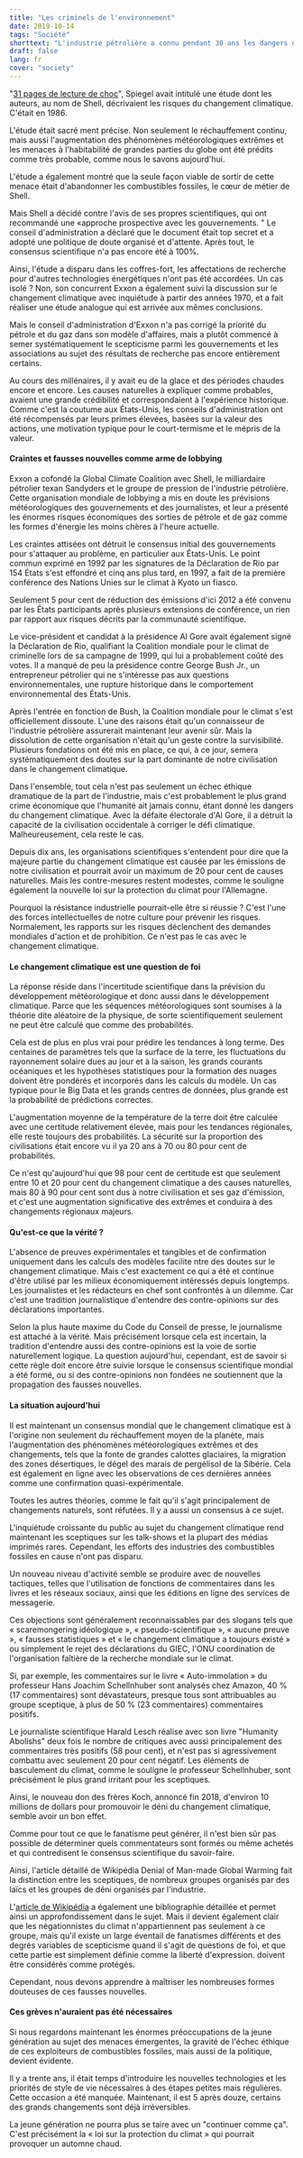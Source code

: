 ```yaml
---
title: "Les criminels de l'environnement"
date: 2019-10-14
tags: "Société"
shorttext: "L'industrie pétrolière a connu pendant 30 ans les dangers des combustibles fossiles et a décidé de continuer comme ça!"
draft: false
lang: fr
cover: "society"
---
```


"[31 pages de lecture de choc](https://www.spiegel.de/spiegel/wie-shell-sein-wissen-ueber-den-klimawandel-geheim-hielt-a-1202889.html "Wie ein Ölkonzern sein Wissen über den Klimawandel geheim hielt")", Spiegel avait intitulé une étude dont les auteurs, au nom de Shell, décrivaient les risques du changement climatique. C'était en 1986.

L'étude était sacré ment précise. Non seulement le réchauffement continu, mais aussi l'augmentation des phénomènes météorologiques extrêmes et les menaces à l'habitabilité de grandes parties du globe ont été prédits comme très probable, comme nous le savons aujourd'hui.

L'étude a également montré que la seule façon viable de sortir de cette menace était d'abandonner les combustibles fossiles, le cœur de métier de Shell.

Mais Shell a décidé contre l'avis de ses propres scientifiques, qui ont recommandé une «approche prospective avec les gouvernements. " Le conseil d'administration a déclaré que le document était top secret et a adopté une politique de doute organisé et d'attente. Après tout, le consensus scientifique n'a pas encore été à 100%.

Ainsi, l'étude a disparu dans les coffres-fort, les affectations de recherche pour d'autres technologies énergétiques n'ont pas été accordées. Un cas isolé ? Non, son concurrent Exxon a également suivi la discussion sur le changement climatique avec inquiétude à partir des années 1970, et a fait réaliser une étude analogue qui est arrivée aux mêmes conclusions.

Mais le conseil d'administration d'Exxon n'a pas corrigé la priorité du pétrole et du gaz dans son modèle d'affaires, mais a plutôt commencé à semer systématiquement le scepticisme parmi les gouvernements et les associations au sujet des résultats de recherche pas encore entièrement certains.

Au cours des millénaires, il y avait eu de la glace et des périodes chaudes encore et encore. Les causes naturelles à expliquer comme probables, avaient une grande crédibilité et correspondaient à l'expérience historique. Comme c'est la coutume aux États-Unis, les conseils d'administration ont été récompensés par leurs primes élevées, basées sur la valeur des actions, une motivation typique pour le court-termisme et le mépris de la valeur.

#### Craintes et fausses nouvelles comme arme de lobbying

Exxon a cofondé la Global Climate Coalition avec Shell, le milliardaire pétrolier texan Sandyders et le groupe de pression de l'industrie pétrolière. Cette organisation mondiale de lobbying a mis en doute les prévisions météorologiques des gouvernements et des journalistes, et leur a présenté les énormes risques économiques des sorties de pétrole et de gaz comme les formes d'énergie les moins chères à l'heure actuelle.

Les craintes attisées ont détruit le consensus initial des gouvernements pour s'attaquer au problème, en particulier aux États-Unis. Le point commun exprimé en 1992 par les signatures de la Déclaration de Rio par 154 États s'est effondré et cinq ans plus tard, en 1997, a fait de la première conférence des Nations Unies sur le climat à Kyoto un fiasco.

Seulement 5 pour cent de réduction des émissions d'ici 2012 a été convenu par les États participants après plusieurs extensions de conférence, un rien par rapport aux risques décrits par la communauté scientifique.

Le vice-président et candidat à la présidence Al Gore avait également signé la Déclaration de Rio, qualifiant la Coalition mondiale pour le climat de criminelle lors de sa campagne de 1999, qui lui a probablement coûté des votes. Il a manqué de peu la présidence contre George Bush Jr., un entrepreneur pétrolier qui ne s'intéresse pas aux questions environnementales, une rupture historique dans le comportement environnemental des États-Unis.

Après l'entrée en fonction de Bush, la Coalition mondiale pour le climat s'est officiellement dissoute. L'une des raisons était qu'un connaisseur de l'industrie pétrolière assurerait maintenant leur avenir sûr. Mais la dissolution de cette organisation n'était qu'un geste contre la survisibilité. Plusieurs fondations ont été mis en place, ce qui, à ce jour, semera systématiquement des doutes sur la part dominante de notre civilisation dans le changement climatique.

Dans l'ensemble, tout cela n'est pas seulement un échec éthique dramatique de la part de l'industrie, mais c'est probablement le plus grand crime économique que l'humanité ait jamais connu, étant donné les dangers du changement climatique. Avec la défaite électorale d'Al Gore, il a détruit la capacité de la civilisation occidentale à corriger le défi climatique. Malheureusement, cela reste le cas.

Depuis dix ans, les organisations scientifiques s'entendent pour dire que la majeure partie du changement climatique est causée par les émissions de notre civilisation et pourrait avoir un maximum de 20 pour cent de causes naturelles. Mais les contre-mesures restent modestes, comme le souligne également la nouvelle loi sur la protection du climat pour l'Allemagne.

Pourquoi la résistance industrielle pourrait-elle être si réussie ? C'est l'une des forces intellectuelles de notre culture pour prévenir les risques. Normalement, les rapports sur les risques déclenchent des demandes mondiales d'action et de prohibition. Ce n'est pas le cas avec le changement climatique.

#### Le changement climatique est une question de foi

La réponse réside dans l'incertitude scientifique dans la prévision du développement météorologique et donc aussi dans le développement climatique. Parce que les séquences météorologiques sont soumises à la théorie dite aléatoire de la physique, de sorte scientifiquement seulement ne peut être calculé que comme des probabilités.

Cela est de plus en plus vrai pour prédire les tendances à long terme. Des centaines de paramètres tels que la surface de la terre, les fluctuations du rayonnement solaire dues au jour et à la saison, les grands courants océaniques et les hypothèses statistiques pour la formation des nuages doivent être pondérés et incorporés dans les calculs du modèle. Un cas typique pour le Big Data et les grands centres de données, plus grande est la probabilité de prédictions correctes.

L'augmentation moyenne de la température de la terre doit être calculée avec une certitude relativement élevée, mais pour les tendances régionales, elle reste toujours des probabilités. La sécurité sur la proportion des civilisations était encore vu il ya 20 ans à 70 ou 80 pour cent de probabilités.

Ce n'est qu'aujourd'hui que 98 pour cent de certitude est que seulement entre 10 et 20 pour cent du changement climatique a des causes naturelles, mais 80 à 90 pour cent sont dus à notre civilisation et ses gaz d'émission, et c'est une augmentation significative des extrêmes et conduira à des changements régionaux majeurs.

#### Qu'est-ce que la vérité ?

L'absence de preuves expérimentales et tangibles et de confirmation uniquement dans les calculs des modèles facilite ntre des doutes sur le changement climatique. Mais c'est exactement ce qui a été et continue d'être utilisé par les milieux économiquement intéressés depuis longtemps. Les journalistes et les rédacteurs en chef sont confrontés à un dilemme. Car c'est une tradition journalistique d'entendre des contre-opinions sur des déclarations importantes.

Selon la plus haute maxime du Code du Conseil de presse, le journalisme est attaché à la vérité. Mais précisément lorsque cela est incertain, la tradition d'entendre aussi des contre-opinions est la voie de sortie naturellement logique. La question aujourd'hui, cependant, est de savoir si cette règle doit encore être suivie lorsque le consensus scientifique mondial a été formé, ou si des contre-opinions non fondées ne soutiennent que la propagation des fausses nouvelles.

#### La situation aujourd'hui

Il est maintenant un consensus mondial que le changement climatique est à l'origine non seulement du réchauffement moyen de la planète, mais l'augmentation des phénomènes météorologiques extrêmes et des changements, tels que la fonte de grandes calottes glaciaires, la migration des zones désertiques, le dégel des marais de pergélisol de la Sibérie. Cela est également en ligne avec les observations de ces dernières années comme une confirmation quasi-expérimentale.

Toutes les autres théories, comme le fait qu'il s'agit principalement de changements naturels, sont réfutées. Il y a aussi un consensus à ce sujet.

L'inquiétude croissante du public au sujet du changement climatique rend maintenant les sceptiques sur les talk-shows et la plupart des médias imprimés rares. Cependant, les efforts des industries des combustibles fossiles en cause n'ont pas disparu.

Un nouveau niveau d'activité semble se produire avec de nouvelles tactiques, telles que l'utilisation de fonctions de commentaires dans les livres et les réseaux sociaux, ainsi que les éditions en ligne des services de messagerie.

Ces objections sont généralement reconnaissables par des slogans tels que « scaremongering idéologique », « pseudo-scientifique », « aucune preuve », « fausses statistiques » et « le changement climatique a toujours existé » ou simplement le rejet des déclarations du GIEC, l'ONU coordination de l'organisation faîtière de la recherche mondiale sur le climat.

Si, par exemple, les commentaires sur le livre « Auto-immolation » du professeur Hans Joachim Schellnhuber sont analysés chez Amazon, 40 % (17 commentaires) sont dévastateurs, presque tous sont attribuables au groupe sceptique, à plus de 50 % (23 commentaires) commentaires positifs.

Le journaliste scientifique Harald Lesch réalise avec son livre "Humanity Abolishs" deux fois le nombre de critiques avec aussi principalement des commentaires très positifs (58 pour cent), et n'est pas si agressivement combattu avec seulement 20 pour cent négatif. Les éléments de basculement du climat, comme le souligne le professeur Schellnhuber, sont précisément le plus grand irritant pour les sceptiques.

Ainsi, le nouveau don des frères Koch, annoncé fin 2018, d'environ 10 millions de dollars pour promouvoir le déni du changement climatique, semble avoir un bon effet.

Comme pour tout ce que le fanatisme peut générer, il n'est bien sûr pas possible de déterminer quels commentateurs sont formés ou même achetés et qui contredisent le consensus scientifique du savoir-faire.

Ainsi, l'article détaillé de Wikipédia Denial of Man-made Global Warming fait la distinction entre les sceptiques, de nombreux groupes organisés par des laïcs et les groupes de déni organisés par l'industrie.

L'[article de Wikipédia](https://fr.wikipedia.org/wiki/D%C3%A9ni_du_r%C3%A9chauffement_climatique "Déni du réchauffement climatique") a également une bibliographie détaillée et permet ainsi un approfondissement dans le sujet. Mais il devient également clair que les négationnistes du climat n'appartiennent pas seulement à ce groupe, mais qu'il existe un large éventail de fanatismes différents et des degrés variables de scepticisme quand il s'agit de questions de foi, et que cette partie est simplement définie comme la liberté d'expression. doivent être considérés comme protégés.

Cependant, nous devons apprendre à maîtriser les nombreuses formes douteuses de ces fausses nouvelles.

#### Ces grèves n'auraient pas été nécessaires

Si nous regardons maintenant les énormes préoccupations de la jeune génération au sujet des menaces émergentes, la gravité de l'échec éthique de ces exploiteurs de combustibles fossiles, mais aussi de la politique, devient évidente.

Il y a trente ans, il était temps d'introduire les nouvelles technologies et les priorités de style de vie nécessaires à des étapes petites mais régulières. Cette occasion a été manquée. Maintenant, il est 5 après douze, certains des grands changements sont déjà irréversibles.

La jeune génération ne pourra plus se taire avec un "continuer comme ça". C'est précisément la « loi sur la protection du climat » qui pourrait provoquer un automne chaud.

